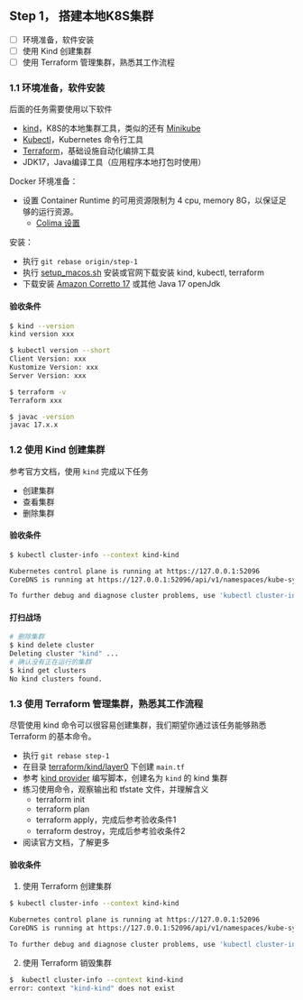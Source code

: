 Step 1， 搭建本地K8S集群
--

- [ ] 环境准备，软件安装
- [ ] 使用 Kind 创建集群
- [ ] 使用 Terraform 管理集群，熟悉其工作流程

### 1.1 环境准备，软件安装

后面的任务需要使用以下软件

- [kind](https://registry.terraform.io/providers/kyma-incubator/kind/0.0.11)，K8S的本地集群工具，类似的还有 [Minikube](https://minikube.sigs.k8s.io/docs/start/)
- [Kubectl](https://kubernetes.io/docs/tasks/tools/#kubectl)，Kubernetes 命令行工具
- [Terraform](https://www.terraform.io/)，基础设施自动化编排工具
- JDK17，Java编译工具（应用程序本地打包时使用）

Docker 环境准备：
- 设置 Container Runtime 的可用资源限制为 4 cpu, memory 8G，以保证足够的运行资源。
  - [Colima 设置](https://github.com/abiosoft/colima#customizing-the-vm)

安装：
- 执行 `git rebase origin/step-1`
- 执行 [setup_macos.sh](./../scripts/setup_macos.sh) 安装或官网下载安装 kind, kubectl, terraform
- 下载安装 [Amazon Corretto 17](https://docs.aws.amazon.com/corretto/latest/corretto-17-ug/macos-install.html) 或其他 Java 17 openJdk




#### 验收条件

```bash
$ kind --version
kind version xxx

$ kubectl version --short
Client Version: xxx
Kustomize Version: xxx
Server Version: xxx

$ terraform -v
Terraform xxx

$ javac -version
javac 17.x.x
```

### 1.2 使用 Kind 创建集群

参考官方文档，使用 `kind` 完成以下任务

- 创建集群
- 查看集群
- 删除集群


#### 验收条件

```bash
$ kubectl cluster-info --context kind-kind

Kubernetes control plane is running at https://127.0.0.1:52096
CoreDNS is running at https://127.0.0.1:52096/api/v1/namespaces/kube-system/services/kube-dns:dns/proxy

To further debug and diagnose cluster problems, use 'kubectl cluster-info dump'.
```

#### 打扫战场

```bash
# 删除集群
$ kind delete cluster
Deleting cluster "kind" ...
# 确认没有正在运行的集群
$ kind get clusters
No kind clusters found.
```

### 1.3 使用 Terraform 管理集群，熟悉其工作流程

尽管使用 kind 命令可以很容易创建集群，我们期望你通过该任务能够熟悉 Terraform 的基本命令。

- 执行 `git rebase step-1`
- 在目录 [terraform/kind/layer0](../terraform/kind/layer0) 下创建 `main.tf`
- 参考 [kind provider](https://registry.terraform.io/providers/justenwalker/kind/latest) 编写脚本，创建名为 `kind` 的 kind 集群
- 练习使用命令，观察输出和 tfstate 文件，并理解含义
  - terraform init
  - terraform plan
  - terraform apply，完成后参考验收条件1
  - terraform destroy，完成后参考验收条件2
- 阅读官方文档，了解更多

#### 验收条件

1. 使用 Terraform 创建集群

```bash
$ kubectl cluster-info --context kind-kind

Kubernetes control plane is running at https://127.0.0.1:52096
CoreDNS is running at https://127.0.0.1:52096/api/v1/namespaces/kube-system/services/kube-dns:dns/proxy

To further debug and diagnose cluster problems, use 'kubectl cluster-info dump'.
```

2. 使用 Terraform 销毁集群

```bash
$  kubectl cluster-info --context kind-kind
error: context "kind-kind" does not exist
```